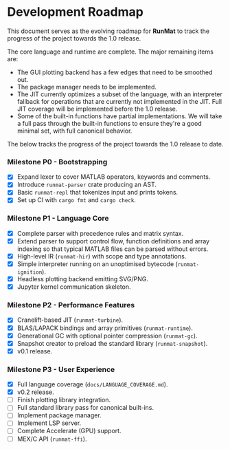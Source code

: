 # Development Roadmap

This document serves as the evolving roadmap for **RunMat** to track the progress of the project towards the 1.0 release. 

The core language and runtime are complete. The major remaining items are:

- The GUI plotting backend has a few edges that need to be smoothed out.
- The package manager needs to be implemented.
- The JIT currently optimizes a subset of the language, with an interpreter fallback for operations that are currently not implemented in the JIT. Full JIT coverage will be implemented before the 1.0 release.
- Some of the built-in functions have partial implementations. We will take a full pass through the built-in functions to ensure they're a good minimal set, with full canonical behavior.

The below tracks the progress of the project towards the 1.0 release to date.

### Milestone P0 - Bootstrapping

- [x] Expand lexer to cover MATLAB operators, keywords and comments.
- [x] Introduce `runmat-parser` crate producing an AST.
- [x] Basic `runmat-repl` that tokenizes input and prints tokens.
- [x] Set up CI with `cargo fmt` and `cargo check`.

### Milestone P1 - Language Core

- [x] Complete parser with precedence rules and matrix syntax.
 - [x] Extend parser to support control flow, function definitions and array
      indexing so that typical MATLAB files can be parsed without errors.
- [x] High-level IR (`runmat-hir`) with scope and type annotations.
- [x] Simple interpreter running on an unoptimised bytecode (`runmat-ignition`).
- [x] Headless plotting backend emitting SVG/PNG.
- [x] Jupyter kernel communication skeleton.

### Milestone P2 - Performance Features

- [x] Cranelift-based JIT (`runmat-turbine`).
- [x] BLAS/LAPACK bindings and array primitives (`runmat-runtime`).
- [x] Generational GC with optional pointer compression (`runmat-gc`).
- [x] Snapshot creator to preload the standard library (`runmat-snapshot`).
- [x] v0.1 release.

### Milestone P3 - User Experience

- [x] Full language coverage (`docs/LANGUAGE_COVERAGE.md`).
- [x] v0.2 release.
- [ ] Finish plotting library integration.
- [ ] Full standard library pass for canonical built-ins.
- [ ] Implement package manager.
- [ ] Implement LSP server.
- [ ] Complete Accelerate (GPU) support.
- [ ] MEX/C API (`runmat-ffi`).